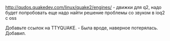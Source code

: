 <http://qudos.quakedev.com/linux/quake2/engines/> - движки для q2, надо
будет попробовать еще надо найти решение проблемы со звуком в ioq2 c
oss

Добавьте ссылок на TTYQUAKE. - Была вроде, наверное потерялась. Добавил.
